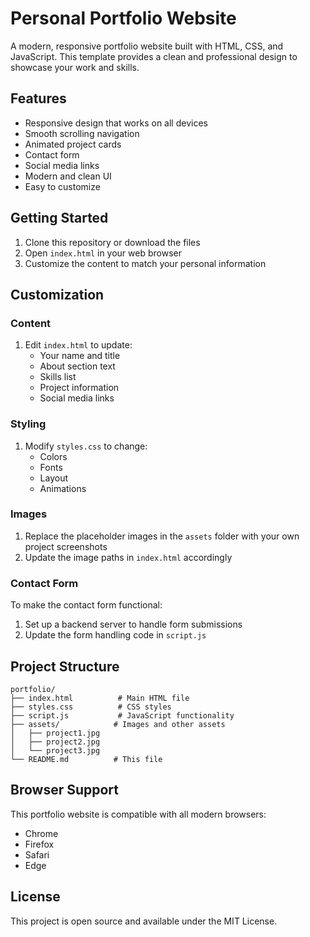 # Personal Portfolio Website

A modern, responsive portfolio website built with HTML, CSS, and JavaScript. This template provides a clean and professional design to showcase your work and skills.

## Features

- Responsive design that works on all devices
- Smooth scrolling navigation
- Animated project cards
- Contact form
- Social media links
- Modern and clean UI
- Easy to customize

## Getting Started

1. Clone this repository or download the files
2. Open `index.html` in your web browser
3. Customize the content to match your personal information

## Customization

### Content
1. Edit `index.html` to update:
   - Your name and title
   - About section text
   - Skills list
   - Project information
   - Social media links

### Styling
1. Modify `styles.css` to change:
   - Colors
   - Fonts
   - Layout
   - Animations

### Images
1. Replace the placeholder images in the `assets` folder with your own project screenshots
2. Update the image paths in `index.html` accordingly

### Contact Form
To make the contact form functional:
1. Set up a backend server to handle form submissions
2. Update the form handling code in `script.js`

## Project Structure

```
portfolio/
├── index.html          # Main HTML file
├── styles.css          # CSS styles
├── script.js           # JavaScript functionality
├── assets/            # Images and other assets
│   ├── project1.jpg
│   ├── project2.jpg
│   └── project3.jpg
└── README.md          # This file
```

## Browser Support

This portfolio website is compatible with all modern browsers:
- Chrome
- Firefox
- Safari
- Edge

## License

This project is open source and available under the MIT License. 